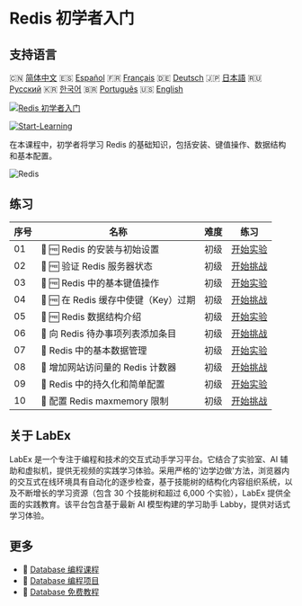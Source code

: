 # Redis 初学者入门

## 支持语言

🇨🇳 [简体中文](README_zh.md) 🇪🇸 [Español](README_es.md) 🇫🇷 [Français](README_fr.md) 🇩🇪 [Deutsch](README_de.md) 🇯🇵 [日本語](README_ja.md) 🇷🇺 [Русский](README_ru.md) 🇰🇷 [한국어](README_ko.md) 🇧🇷 [Português](README_pt.md) 🇺🇸 [English](README.md) 

[![Redis 初学者入门](https://cover-creator.labex.io/redis-for-beginners.png?lang=zh)](https://labex.io/zh/courses/redis-for-beginners)

[![Start-Learning](https://img.shields.io/badge/Start-Learning-whitesmoke?style=for-the-badge)](https://labex.io/zh/courses/redis-for-beginners)

在本课程中，初学者将学习 Redis 的基础知识，包括安装、键值操作、数据结构和基本配置。

![Redis](https://img.shields.io/badge/Redis-whitesmoke?style=for-the-badge&logo=redis)


## 练习

|   序号 | 名称                                 | 难度   | 练习                                                                                                                            |
|--------|--------------------------------------|--------|---------------------------------------------------------------------------------------------------------------------------------|
|     01 | 📖 🆓 Redis 的安装与初始设置         | 初级   | <a target='_blank' href='https://labex.io/zh/tutorials/redis-installation-and-initial-setup-of-redis-552075'>开始实验</a>       |
|     02 | 🎯 🆓 验证 Redis 服务器状态          | 初级   | <a target='_blank' href='https://labex.io/zh/tutorials/redis-verify-redis-server-status-552152'>开始挑战</a>                    |
|     03 | 📖 🆓 Redis 中的基本键值操作         | 初级   | <a target='_blank' href='https://labex.io/zh/tutorials/redis-basic-key-value-operations-in-redis-552077'>开始实验</a>           |
|     04 | 🎯 🆓 在 Redis 缓存中使键（Key）过期 | 初级   | <a target='_blank' href='https://labex.io/zh/tutorials/redis-expire-keys-in-redis-cache-552156'>开始挑战</a>                    |
|     05 | 📖 🆓 Redis 数据结构介绍             | 初级   | <a target='_blank' href='https://labex.io/zh/tutorials/redis-introduction-to-redis-data-structures-552078'>开始实验</a>         |
|     06 | 🎯  向 Redis 待办事项列表添加条目    | 初级   | <a target='_blank' href='https://labex.io/zh/tutorials/redis-add-item-to-redis-to-do-list-552161'>开始挑战</a>                  |
|     07 | 📖  Redis 中的基本数据管理           | 初级   | <a target='_blank' href='https://labex.io/zh/tutorials/redis-basic-data-management-in-redis-552076'>开始实验</a>                |
|     08 | 🎯  增加网站访问量的 Redis 计数器    | 初级   | <a target='_blank' href='https://labex.io/zh/tutorials/redis-increment-redis-counter-for-website-visits-552163'>开始挑战</a>    |
|     09 | 📖  Redis 中的持久化和简单配置       | 初级   | <a target='_blank' href='https://labex.io/zh/tutorials/redis-persistence-and-simple-configuration-in-redis-552079'>开始实验</a> |
|     10 | 🎯  配置 Redis maxmemory 限制        | 初级   | <a target='_blank' href='https://labex.io/zh/tutorials/redis-configure-redis-maxmemory-limit-552162'>开始挑战</a>               |

## 关于 LabEx

LabEx 是一个专注于编程和技术的交互式动手学习平台。它结合了实验室、AI 辅助和虚拟机，提供无视频的实践学习体验。采用严格的'边学边做'方法，浏览器内的交互式在线环境具有自动化的逐步检查，基于技能树的结构化内容组织系统，以及不断增长的学习资源（包含 30 个技能树和超过 6,000 个实验），LabEx 提供全面的实践教育。该平台包含基于最新 AI 模型构建的学习助手 Labby，提供对话式学习体验。

## 更多

- 🔗 [Database 编程课程](https://github.com/labex-labs/awesome-programming-courses)
- 🔗 [Database 编程项目](https://github.com/labex-labs/awesome-programming-projects)
- 🔗 [Database 免费教程](https://github.com/labex-labs/database-free-tutorials)

